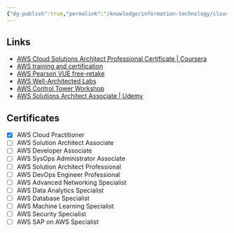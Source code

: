 ```yaml
---
{"dg-publish":true,"permalink":"/knowledge/information-technology/cloud/aws/aws/","dgPassFrontmatter":true}
---
```


## Links
- [AWS Cloud Solutions Architect Professional Certificate | Coursera](https://www.coursera.org/professional-certificates/aws-cloud-solutions-architect)
- [AWS training and certification](https://www.aws.training/Certification)
- [AWS Pearson VUE free-retake](https://home.pearsonvue.com/aws/free-retake)
- [AWS Well-Architected Labs](https://wellarchitectedlabs.com/operational-excellence/100_labs/100_inventory_patch_management/1_intro/)
- [AWS Control Tower Workshop](https://controltower.aws-management.tools/core/accountfactory/)
- [AWS Solutions Architect Associate | Udemy](https://opn.udemy.com/course/aws-certified-solutions-architect-associate-saa-c03/learn/lecture/13528014?start=15#overview)
## Certificates

- [x] AWS Cloud Practitioner
- [ ] AWS Solution Architect Associate
- [ ] AWS Developer Associate
- [ ] AWS SysOps Administrator Associate
- [ ] AWS Solution Architect Professional
- [ ] AWS DevOps Engineer Professional
- [ ] AWS Advanced Networking Specialist
- [ ] AWS Data Analytics Specialist
- [ ] AWS Database Specialist
- [ ] AWS Machine Learning Specialist
- [ ] AWS Security Specialist
- [ ] AWS SAP on AWS Specialist
